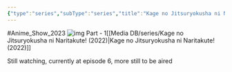 ```yaml
---
{"type":"series","subType":"series","title":"Kage no Jitsuryokusha ni Naritakute! 2nd Season","englishTitle":"The Eminence in Shadow Season 2","year":2023,"dataSource":"MALAPI","url":"https://myanimelist.net/anime/54595/Kage_no_Jitsuryokusha_ni_Naritakute_2nd_Season","id":54595,"genres":["Action","Comedy","Fantasy"],"studios":["Nexus"],"episodes":12,"duration":"23 min per ep","onlineRating":8.64,"actors":null,"image":"https://cdn.myanimelist.net/images/anime/1622/139331.jpg","released":true,"streamingServices":["HIDIVE","Anime Digital Network","Aniverse","Bilibili Global"],"airing":true,"airedFrom":"04/10/2023","airedTo":"01/01/1970","watched":true,"lastWatched":"","personalRating":0,"tags":["mediaDB/tv/series"],"dg-publish":true,"dateWatched":"2023-12-08","rating":"⭐ 8","Hours":4.6,"permalink":"/media-db/series/kage-no-jitsuryokusha-ni-naritakute-2nd-season-2023/","dgPassFrontmatter":true,"noteIcon":"1","created":"2023-11-14T21:08:36.378+05:30","updated":"2023-12-14T23:05:48.881+05:30"}
---
```


#Anime_Show_2023 
![img](https://cdn.myanimelist.net/images/anime/1622/139331.jpg)
Part - 1[[Media DB/series/Kage no Jitsuryokusha ni Naritakute! (2022)\|Kage no Jitsuryokusha ni Naritakute! (2022)]]

Still watching, currently at episode 6, more still to be aired